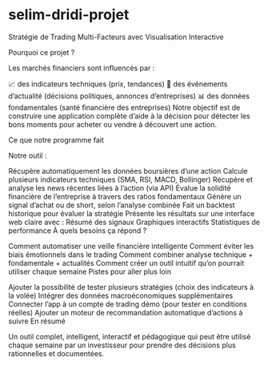 # selim-dridi-projet
Stratégie de Trading Multi-Facteurs avec Visualisation Interactive

Pourquoi ce projet ?

Les marchés financiers sont influencés par :

📈 des indicateurs techniques (prix, tendances)
📰 des événements d’actualité (décisions politiques, annonces d’entreprises)
📊 des données fondamentales (santé financière des entreprises)
Notre objectif est de construire une application complète d’aide à la décision pour détecter les bons moments pour acheter ou vendre à découvert une action.

Ce que notre programme fait

Notre outil :

Récupère automatiquement les données boursières d’une action
Calcule plusieurs indicateurs techniques (SMA, RSI, MACD, Bollinger)
Récupère et analyse les news récentes liées à l’action (via API)
Évalue la solidité financière de l’entreprise à travers des ratios fondamentaux
Génère un signal d’achat ou de short, selon l’analyse combinée
Fait un backtest historique pour évaluer la stratégie
Présente les résultats sur une interface web claire avec :
Résumé des signaux
Graphiques interactifs
Statistiques de performance
À quels besoins ça répond ?

Comment automatiser une veille financière intelligente
Comment éviter les biais émotionnels dans le trading
Comment combiner analyse technique + fondamentale + actualités
Comment créer un outil intuitif qu’on pourrait utiliser chaque semaine
Pistes pour aller plus loin

Ajouter la possibilité de tester plusieurs stratégies (choix des indicateurs à la volée)
Intégrer des données macroéconomiques supplémentaires
Connecter l’app à un compte de trading démo (pour tester en conditions réelles)
Ajouter un moteur de recommandation automatique d’actions à suivre
En résumé

Un outil complet, intelligent, interactif et pédagogique qui peut être utilisé chaque semaine par un investisseur pour prendre des décisions plus rationnelles et documentées.
